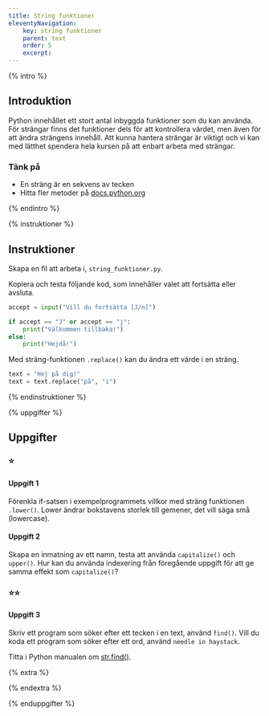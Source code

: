 ```yaml
---
title: String funktioner
eleventyNavigation:
    key: string funktioner
    parent: text
    order: 5
    excerpt:
---
```


{% intro %}

## Introduktion
Python innehållet ett stort antal inbyggda funktioner som du kan använda.
För strängar finns det funktioner dels för att kontrollera värdet, men även för 
att ändra strängens innehåll.
Att kunna hantera strängar är viktigt och vi kan med lätthet spendera hela kursen
på att enbart arbeta med strängar.
### Tänk på
- En sträng är en sekvens av tecken
- Hitta fler metoder på [docs.python.org](https://docs.python.org/3/library/stdtypes.html?highlight=str.find#string-methods)

{% endintro %}

{% instruktioner %}

## Instruktioner

Skapa en fil att arbeta i, `string_funktioner.py`.

Kopiera och testa följande kod, som innehåller valet att fortsätta eller avsluta.
```python
accept = input("Vill du fortsätta [J/n]")

if accept == "J" or accept == "j":
    print("Välkommen tillbaka!")
else:
    print("Hejdå!")
```

Med sträng-funktionen ```.replace()``` kan du ändra ett värde i en sträng.
```python
text = "Hej på dig!"
text = text.replace("på", "i")
```

{% endinstruktioner %}

{% uppgifter %}

## Uppgifter

### ⭐

#### Uppgift 1
Förenkla if-satsen i exempelprogrammets villkor med sträng funktionen ```.lower()```.
Lower ändrar bokstavens storlek till gemener, det vill säga små (lowercase).

#### Uppgift 2
Skapa en inmatning av ett namn, testa att använda ```capitalize()``` och ```upper()```.
Hur kan du använda indexering från föregående uppgift för att ge samma effekt som ```capitalize()```?
### ⭐⭐
#### Uppgift 3
Skriv ett program som söker efter ett tecken i en text, använd ```find()```.
Vill du koda ett program som söker efter ett ord, använd ```needle in haystack```.

Titta i Python manualen om [str.find()](https://docs.python.org/3/library/stdtypes.html?highlight=str.find#str.find).

{% extra %}

{% endextra %}

{% enduppgifter %}
